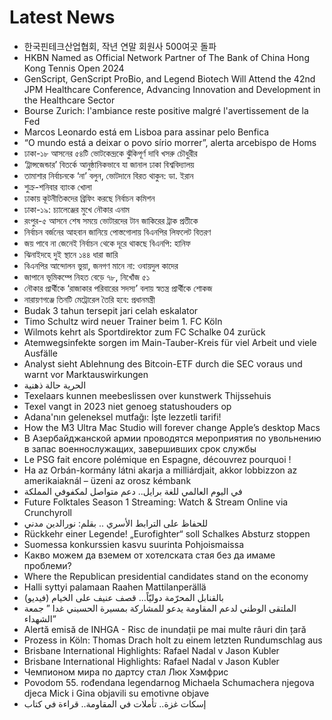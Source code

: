 # Latest News
-  한국핀테크산업협회, 작년 연말 회원사 500여곳 돌파
-  HKBN Named as Official Network Partner of The Bank of China Hong Kong Tennis Open 2024
-  GenScript, GenScript ProBio, and Legend Biotech Will Attend the 42nd JPM Healthcare Conference, Advancing Innovation and Development in the Healthcare Sector
-  Bourse Zurich: l'ambiance reste positive malgré l'avertissement de la Fed
-  Marcos Leonardo está em Lisboa para assinar pelo Benfica
-  “O mundo está a deixar o povo sírio morrer”, alerta arcebispo de Homs
-  ঢাকা-১৮ আসনের ৫৪টি ভোটকেন্দ্রকে ঝুঁকিপূর্ণ দাবি খসরু চৌধুরীর
-  ‘ট্রান্সজেন্ডার’ বিতর্কে আনুষ্ঠানিকভাবে যা জানাল ঢাকা বিশ্ববিদ্যালয়
-  তামাশার নির্বাচনকে ‘না’ বলুন, ভোটদানে বিরত থাকুন: ডা. ইরান
-  শুক্র-শনিবার ব্যাংক খোলা
-  ঢাকায় কূটনীতিকদের ব্রিফিং করছে নির্বাচন কমিশন
-  ঢাকা-১৯: চ্যালেঞ্জের মুখে নৌকার এনাম
-  রংপুর-৫ আসনে শেষ সময়ে ভোটারদের টান জাকিরের ট্রাক প্রতীকে
-  নির্বাচন বর্জনের আহবান জানিয়ে পোস্তগোলায় বিএনপির লিফলেট বিতরণ
-  জয় পাবে না জেনেই নির্বাচন থেকে দূরে থাকছে বিএনপি: হানিফ
-  ঝিনাইদহে দুই স্থানে ১৪৪ ধারা জারি
-  বিএনপির আন্দোলন ভুয়া, জনগণ মানে না: ওবায়দুল কাদের
-  জাপানে ভূমিকম্পে নিহত বেড়ে ৭৮, নিখোঁজ ৫১
-  নৌকার প্রার্থীকে ‘রাজাকার পরিবারের সদস্য’ বলায় স্বতন্ত্র প্রার্থীকে শোকজ
-  নারায়ণগঞ্জে তিনটি মেট্রোরেল তৈরি হবে: প্রধানমন্ত্রী
-  Budak 3 tahun tersepit jari celah eskalator
-  Timo Schultz wird neuer Trainer beim 1. FC Köln
-  Wilmots kehrt als Sportdirektor zum FC Schalke 04 zurück
-  Atemwegsinfekte sorgen im Main-Tauber-Kreis für viel Arbeit und viele Ausfälle
-  Analyst sieht Ablehnung des Bitcoin-ETF durch die SEC voraus und warnt vor Marktauswirkungen
-  الحرية حالة ذهنية
-  Texelaars kunnen meebeslissen over kunstwerk Thijssehuis
-  Texel vangt in 2023 niet genoeg statushouders op
-  Adana'nın geleneksel mutfağı: İşte lezzetli tarifi!
-  How the M3 Ultra Mac Studio will forever change Apple’s desktop Macs
-  В Азербайджанской армии проводятся мероприятия по увольнению в запас военнослужащих, завершивших срок службы
-  Le PSG fait encore polémique en Espagne, découvrez pourquoi !
-  Ha az Orbán-kormány látni akarja a milliárdjait, akkor lobbizzon az amerikaiaknál – üzeni az orosz kémbank
-  في اليوم العالمي للغة برايل.. دعم متواصل لمكفوفي المملكة
-  Future Folktales Season 1 Streaming: Watch & Stream Online via Crunchyroll
-  للحفاظ على الترابط الأسري .. بقلم: نورالدين مدني
-  Rückkehr einer Legende! „Eurofighter“ soll Schalkes Absturz stoppen
-  Suomessa konkurssien kasvu suurinta Pohjoismaissa
-  Какво можем да вземем от хотелската стая без да имаме проблеми?
-  Where the Republican presidential candidates stand on the economy
-  Halli syttyi palamaan Raahen Mattilanperällä
-  بالقنابل المحرّمة دوليّاً... قصف عنيف على الخيام (فيديو)
-  الملتقى الوطني لدعم المقاومة يدعو للمشاركة بمسيرة الحسيني غدا ” جمعة الشهداء”
-  Alertă emisă de INHGA - Risc de inundații pe mai multe râuri din țară
-  Prozess in Köln: Thomas Drach holt zu einem letzten Rundumschlag aus
-  Brisbane International Highlights: Rafael Nadal v Jason Kubler
-  Brisbane International Highlights: Rafael Nadal v Jason Kubler
-  Чемпионом мира по дартсу стал Люк Хэмфрис
-  Povodom 55. rođendana legendarnog Michaela Schumachera njegova djeca Mick i Gina objavili su emotivne objave
-  إسكات غزة.. تأملات في المقاومة.. قراءة في كتاب
